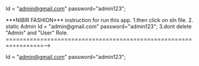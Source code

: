 Id = "admin@gmail.com" password="admin123";

<!--<<<<<<<<<Shoping Center>>>>>>>>>>>>>>>>>>>>--!>
    	   ***NIBIR FASHION***

  
instruction for run this app.
	
	
	1.then click on sln file.
	2. static Admin Id = "admin@gmail.com" password="admin123";
	3.dont delete "Admin" and "User" Role.



=================================================================-->

Id = "admin@gmail.com" password="admin123";
